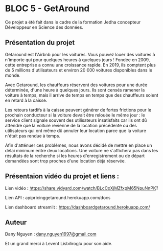 # BLOC 5 - GetAround

Ce projet a été fait dans le cadre de la formation Jedha concepteur Développeur en Science des données.

## Présentation du projet

Getaround est l'Airbnb pour les voitures. Vous pouvez louer des voitures à n'importe qui pour quelques heures à quelques jours ! Fondée en 2009, cette entreprise a connu une croissance rapide. En 2019, ils comptent plus de 5 millions d'utilisateurs et environ 20 000 voitures disponibles dans le monde.

Avec Getaround, les chauffeurs réservent des voitures pour une durée déterminée, d'une heure à quelques jours. Ils sont censés ramener la voiture à temps, mais il arrive de temps en temps que des chauffeurs soient en retard à la caisse.

Les retours tardifs à la caisse peuvent générer de fortes frictions pour le prochain conducteur si la voiture devait être relouée le même jour : le service client signale souvent des utilisateurs insatisfaits car ils ont dû attendre que la voiture revienne de la location précédente ou des utilisateurs qui ont même dû annuler leur location parce que la voiture n'était pas rendue à temps.

Afin d'atténuer ces problèmes, nous avons décidé de mettre en place un délai minimum entre deux locations. Une voiture ne s'affichera pas dans les résultats de la recherche si les heures d'enregistrement ou de départ demandées sont trop proches d'une location déjà réservée.

## Présentaion vidéo du projet et liens :
Lien vidéo : https://share.vidyard.com/watch/BLcCxXjMZfxpM65NpuNnPK?

Lien API : apipricinggetaround.herokuapp.com/docs

Lien dashboard streamlit : https://dashboardgetaround.herokuapp.com/

## Auteur
Dany Nguyen : dany.nguyen1997@gmail.com

Et un grand merci à Levent Lisbiliroglu pour son aide.
